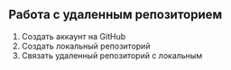 ﻿## Работа с удаленным репозиторием
 1. Создать аккаунт на GitHub
 2. Создать локальный репозиторий
 3. Связать удаленный репозиторий с локальным
